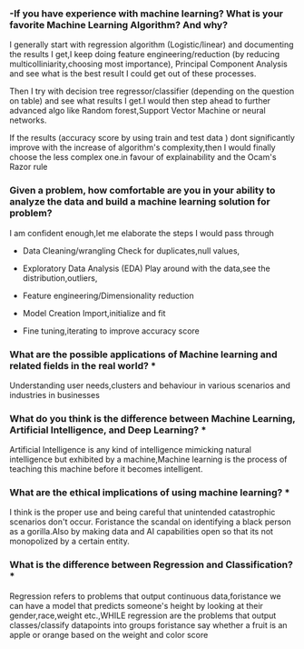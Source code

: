 ### -If you have experience with machine learning? What is your favorite Machine Learning Algorithm? And why?    
  I generally start with regression algorithm (Logistic/linear) and documenting the results I get,I keep doing feature       engineering/reduction
  (by reducing multicolliniarity,choosing most importance),
  Principal Component Analysis and see what is the best result I could get out of these processes.
  
  Then I try with decision tree regressor/classifier (depending on the question on table) and see what results I get.I would then step 
  ahead to further advanced algo like Random forest,Support Vector Machine or neural networks.
  
  If the results (accuracy score by using train and test data ) dont significantly improve with the increase of algorithm's complexity,then 
  I would finally choose the less complex one.in favour of explainability and the Ocam's Razor rule
  
### Given a problem, how comfortable are you in your ability to analyze the data and build a machine learning solution for problem? 
  I am confident enough,let me elaborate the steps I would pass through
  - Data Cleaning/wrangling
    Check for duplicates,null values,
  - Exploratory Data Analysis (EDA)
    Play around with the data,see the distribution,outliers,
  - Feature engineering/Dimensionality reduction
  - Model Creation
    Import,initialize and fit
    
  - Fine tuning,iterating to improve accuracy score
  
### What are the possible applications of Machine learning and related fields in the real world? *
  Understanding user needs,clusters and behaviour in various scenarios and industries in businesses

### What do you think is the difference between Machine Learning, Artificial Intelligence, and Deep Learning? *
   Artificial Intelligence is any kind of intelligence mimicking natural intelligence but exhibited by a machine,Machine learning is the    process of teaching this machine before it becomes intelligent.

### What are the ethical implications of using machine learning? *
  I think is the proper use and being careful that unintended catastrophic scenarios don't occur. Foristance the scandal on identifying a black person as a gorilla.Also by making data and AI capabilities open so that its not monopolized by a certain entity.
  
### What is the difference between Regression and Classification? *
  Regression refers to problems that output continuous data,foristance we can have a model that predicts someone's height by looking at their gender,race,weight etc.,WHILE regression are the problems that output classes/classify datapoints into groups foristance say whether a fruit is an apple or orange based on the weight and color score
